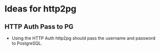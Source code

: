 Ideas for http2pg
=================

HTTP Auth Pass to PG
--------------------

* Using the HTTP Auth http2pg should pass the username and password to PostgreSQL.

